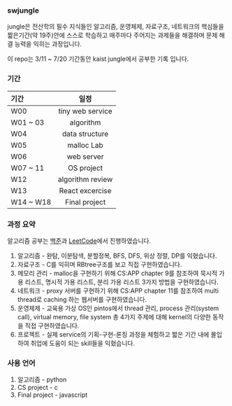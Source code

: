 ### swjungle
jungle은 전산학의 필수 지식들인 알고리즘, 운영체제, 자료구조, 네트워크의 핵심들을 짧은기간(약 19주)안에 스스로 학습하고 매주마다 주어지는 과제들을 해결하며 문제 해결 능력을 익히는 과정입니다.  

이 repo는 3/11 ~ 7/20 기간동안 kaist jungle에서 공부한 기록 입니다.
### 기간

|  기간  | 일정             
| :----- | :-----------: |
| W00 | tiny web service |
| W01 ~ 03 | algorithm |
| W04 | data structure |
| W05 | malloc Lab |
| W06 | web server |
| W07 ~ 11 | OS project |
| W12 | algorithm review |
| W13 | React excercise |
| W14 ~ W18 | Final project |

### 과정 요약
알고리즘 공부는 [백준](https://www.acmicpc.net/user/gracely9901)과 [LeetCode](https://leetcode.com/u/gracely9901/)에서 진행하였습니다.
1. 알고리즘 - 완탐, 이분탐색, 분할정복, BFS, DFS, 위상 정렬, DP를 익혔습니다.
2. 자료구조 - C를 익히며 RBtree구조를 보고 직접 구현하였습니다.
3. 메모리 관리 - malloc을 구현하기 위해 CS:APP chapter 9를 참조하여 묵시적 가용 리스트, 명시적 가용 리스트, 분리 가용 리스트 3가지 방법을 구현하였습니다.
4. 네트워크 - proxy 서버를 구현하기 위해 CS:APP chapter 11를 참조하여 multi thread로 caching 하는 웹서버를 구현하였습니다.
5. 운영체제 - 교육용 가상 OS인 pintos에서 thread 관리, process 관리(system call), virtual memory, file system 총 4가지 주제에 대해 kernel의 다양한 동작을 직접 구현하였습니다.
6. 프로젝트 - 실제 service의 기획-구현-론칭 과정을 체험하고 짧은 기간 내에 몰입하여 취업에 도움이 되는 skill들을 익혔습니다.

### 사용 언어
1. 알고리즘 - python
2. CS project - c
3. Final project - javascript


